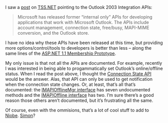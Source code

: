 I saw a
[post](http://www.theserverside.net/news/thread.tss?thread_id=30623) on
[TSS.NET](http://www.theserverside.net/) pointing to the Outlook 2003
Integration APIs:

> Microsoft has released former “internal only” APIs for developing
> applications that work with Microsoft Outlook. The APIs include
> account management, connection state, free/busy, MAPI-MIME conversion,
> and the Outlook store.

I have no idea why these APIs have been released at this time, but
providing more options/control/tools to developers is better than less –
along the same lines of the [ASP.NET 1.1 Membership
Prototype](http://devhawk.net/2004/12/13/member-management-component-prototype/).

My only issue is that not all the APIs are documented. For example,
recently I was interested in being able to progammatically set Outlook’s
online/offline status. When I read the post above, I thought the
[Connection State
API](http://msdn.microsoft.com/library/en-us/olintapi/html/oliaAbouttheConnectionStateManagementAPI_HV01155189.asp)
would be the answer. Alas, that API can only be used to get notification
when the connection state changes. Or, at least, that’s all that’s
documented: the [IMAPIOfflineMgr
interface](http://msdn.microsoft.com/library/en-us/olintapi/html/oliaIMAPIOfflineMgr_HV01156488.asp)
has seven undocumented methods and the [IMAPIOffline
interface](http://msdn.microsoft.com/library/en-us/olintapi/html/oliaIMAPIOffline_HV01156492.asp)
has two. I’m sure there’s a good reason those others aren’t documented,
but it’s frustrating all the same.

Of course, even with the ommisions, that’s a lot of cool stuff to add to
[Niobe](http://www.gotdotnet.com/workspaces/workspace.aspx?id=e7071b93-7970-4962-a4c2-d72aa2cfbcff).
[Simon](http://weblogs.asp.net/smguest/)?
